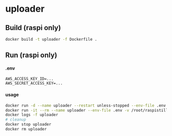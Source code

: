 # uploader

## Build (raspi only)

```sh
docker build -t uploader -f Dockerfile .
```

## Run (raspi only)

#### .env

```
AWS_ACCESS_KEY_ID=...
AWS_SECRET_ACCESS_KEY=...
```

#### usage

```sh
docker run -d --name uploader --restart unless-stopped --env-file .env -v /root/raspistill/:/app uploader
docker run -it --rm --name uploader --env-file .env -v /root/raspistill/:/app uploader /bin/sh
docker logs -f uploader
# cleanup
docker stop uploader
docker rm uploader
```
